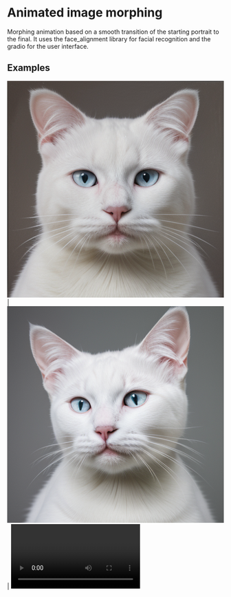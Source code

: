 # Animated image morphing

Morphing animation based on a smooth transition of the starting portrait to the final.
It uses the face_alignment library for facial recognition and the gradio for the user interface.

Examples
-------------
![](images/white-cat-1.png) | ![](images/white-cat-2.png) | ![](images/tmp9w8ve9ys.mp4)

